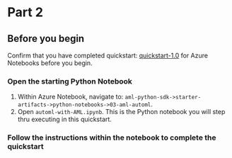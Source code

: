 # Part 2
## Before you begin

Confirm that you have completed quickstart: [quickstart-1.0](../../quickstart-1.0/azure-notebooks-setup) for Azure Notebooks before you begin.

### Open the starting Python Notebook
1. Within Azure Notebook, navigate to: `aml-python-sdk->starter-artifacts->python-notebooks->03-aml-automl`. 
2. Open `automl-with-AML.ipynb`. This is the Python notebook you will step thru executing in this quickstart.

### Follow the instructions within the notebook to complete the quickstart
